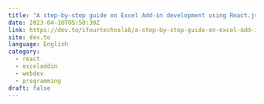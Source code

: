 ```yaml
---
title: "A step-by-step guide on Excel Add-in development using React.js"
date: 2023-04-10T05:50:30Z
link: https://dev.to/ifourtechnolab/a-step-by-step-guide-on-excel-add-in-development-using-reactjs-d64?utm_medium=RSS&utm_source=news.12bit.vn
site: dev.to
language: English
category:
  - react
  - exceladdin
  - webdev
  - programming
draft: false
---
```

